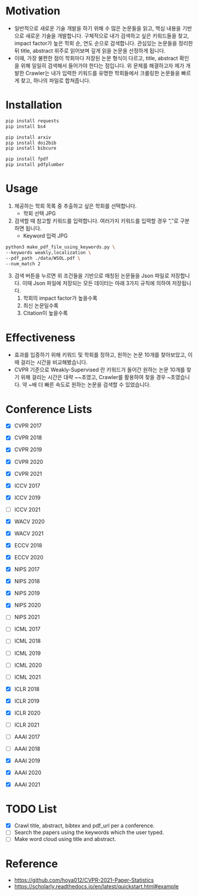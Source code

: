 # Motivation
- 일반적으로 새로운 기술 개발을 하기 위해 수 많은 논문들을 읽고, 핵심 내용을 기반으로 새로운 기술을 개발합니다. 구체적으로 내가 검색하고 싶은 키워드들을 찾고, impact factor가 높은 학회 순, 연도 순으로 검색합니다. 관심있는 논문들을 정리한 뒤 title, abstract 위주로 읽어보며 깊게 읽을 논문을 선정하게 됩니다.
- 이때, 가장 불편한 점이 학회마다 저장된 논문 형식이 다르고, title, abstract 확인을 위해 일일히 검색해서 들어가야 한다는 점입니다. 위 문제를 해결하고자 제가 개발한 Crawler는 내가 입력한 키워드를 유명한 학회들에서 크롤링한 논문들을 빠르게 찾고, 하나의 파일로 합쳐줍니다.

# Installation
```bash
pip install requests
pip install bs4

pip install arxiv
pip install doi2bib
pip install bibcure

pip install fpdf
pip install pdfplumber
```

# Usage
1. 제공하는 학회 목록 중 추출하고 싶은 학회를 선택합니다.
    - 학회 선택 JPG
2. 검색할 때 참고할 키워드를 입력합니다. 여러가지 키워드를 입력할 경우 “,”로 구분하면 됩니다.
    - Keyword 입력 JPG
```bash
python3 make_pdf_file_using_keywords.py \
--keywords weakly,localization \
--pdf_path ./data/WSOL.pdf \
--num_match 2
```

3. 검색 버튼을 누르면 위 조건들을 기반으로 매칭된 논문들을 Json 파일로 저장합니다. 이때 Json 파일에 저장되는 모든 데이터는 아래 3가지 규칙에 의하여 저장됩니다.
    1. 학회의 impact factor가 높을수록
    2. 최신 논문일수록 
    3. Citation이 높을수록

# Effectiveness
- 효과를 입증하기 위해 키워드 및 학회를 정하고, 원하는 논문 10개를 찾아보았고, 이때 걸리는 시간을 비교해봤습니다.
- CVPR 기준으로 Weakly-Supervised 란 키워드가 들어간 원하는 논문 10개를 찾기 위해 걸리는 시간은 대략 ~~초였고, Crawler를 활용하여 찾을 경우 ~초였습니다. 약 ~배 더 빠른 속도로 원하는 논문을 검색할 수 있었습니다.

# Conference Lists
- [x] CVPR 2017
- [x] CVPR 2018
- [x] CVPR 2019
- [x] CVPR 2020
- [x] CVPR 2021

- [x] ICCV 2017
- [x] ICCV 2019
- [ ] ICCV 2021

- [x] WACV 2020
- [x] WACV 2021

- [x] ECCV 2018
- [x] ECCV 2020

- [x] NIPS 2017
- [x] NIPS 2018
- [x] NIPS 2019
- [x] NIPS 2020
- [ ] NIPS 2021

- [ ] ICML 2017
- [ ] ICML 2018
- [ ] ICML 2019
- [ ] ICML 2020
- [ ] ICML 2021

- [x] ICLR 2018
- [x] ICLR 2019
- [x] ICLR 2020
- [ ] ICLR 2021

- [ ] AAAI 2017
- [ ] AAAI 2018
- [x] AAAI 2019
- [x] AAAI 2020
- [x] AAAI 2021

# TODO List
- [X] Crawl title, abstract, bibtex and pdf_url per a conference.
- [ ] Search the papers using the keywords which the user typed. 
- [ ] Make word cloud using title and abstract.

# Reference
- https://github.com/hoya012/CVPR-2021-Paper-Statistics
- https://scholarly.readthedocs.io/en/latest/quickstart.html#example